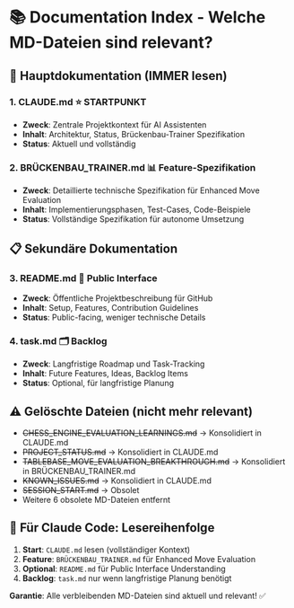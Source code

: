 # 📚 Documentation Index - Welche MD-Dateien sind relevant?

## 🎯 Hauptdokumentation (IMMER lesen)

### 1. **CLAUDE.md** ⭐ STARTPUNKT
- **Zweck**: Zentrale Projektkontext für AI Assistenten
- **Inhalt**: Architektur, Status, Brückenbau-Trainer Spezifikation
- **Status**: Aktuell und vollständig

### 2. **BRÜCKENBAU_TRAINER.md** 📊 Feature-Spezifikation  
- **Zweck**: Detaillierte technische Spezifikation für Enhanced Move Evaluation
- **Inhalt**: Implementierungsphasen, Test-Cases, Code-Beispiele
- **Status**: Vollständige Spezifikation für autonome Umsetzung

## 📋 Sekundäre Dokumentation

### 3. **README.md** 👥 Public Interface
- **Zweck**: Öffentliche Projektbeschreibung für GitHub
- **Inhalt**: Setup, Features, Contribution Guidelines
- **Status**: Public-facing, weniger technische Details

### 4. **task.md** 🗂️ Backlog  
- **Zweck**: Langfristige Roadmap und Task-Tracking
- **Inhalt**: Future Features, Ideas, Backlog Items
- **Status**: Optional, für langfristige Planung

## ⚠️ Gelöschte Dateien (nicht mehr relevant)
- ~~CHESS_ENGINE_EVALUATION_LEARNINGS.md~~ → Konsolidiert in CLAUDE.md
- ~~PROJECT_STATUS.md~~ → Konsolidiert in CLAUDE.md  
- ~~TABLEBASE_MOVE_EVALUATION_BREAKTHROUGH.md~~ → Konsolidiert in BRÜCKENBAU_TRAINER.md
- ~~KNOWN_ISSUES.md~~ → Konsolidiert in CLAUDE.md
- ~~SESSION_START.md~~ → Obsolet
- Weitere 6 obsolete MD-Dateien entfernt

## 🎯 Für Claude Code: Lesereihenfolge

1. **Start**: `CLAUDE.md` lesen (vollständiger Kontext)
2. **Feature**: `BRÜCKENBAU_TRAINER.md` für Enhanced Move Evaluation
3. **Optional**: `README.md` für Public Interface Understanding
4. **Backlog**: `task.md` nur wenn langfristige Planung benötigt

**Garantie**: Alle verbleibenden MD-Dateien sind aktuell und relevant! ✅